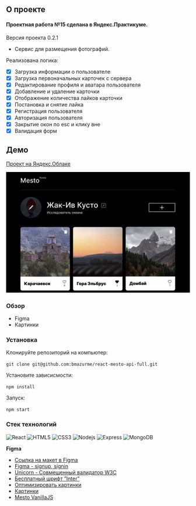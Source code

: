 ## О проекте

#### Проектная работа №15 сделана в Яндекс.Практикуме.
Версия проекта 0.2.1
* Сервис для размещения фотографий.

Реализована логика:
- [X] Загрузка информации о пользователе
- [X] Загрузка первоначальных карточек с сервера
- [X] Редактирование профиля и аватара пользователя
- [X] Добавление и удаление карточки
- [X] Отображение количества лайков карточки
- [X] Постановка и снятие лайка
- [X] Регистрация пользователя
- [X] Авторизация пользователя
- [X] Закрытие окон по esc и клику вне
- [X] Валидация форм

## Демо

[Проект на Яндекс.Облаке](https://withus.nomoredomains.xyz/)

![Alt-текст](https://github.com/bmazurme/mesto-react/blob/main/src/images/mesto.png "demo")

### Обзор
* Figma
* Картинки

### Установка
Клонируйте репозиторий на компьютер:

`git clone git@github.com:bmazurme/react-mesto-api-full.git`

Установите зависисмости:

`npm install`

Запуск:

`npm start`

### Стек технологий
![React](https://img.shields.io/badge/-React-black?style=flat-square&logo=react)
![HTML5](https://img.shields.io/badge/-HTML5-E34F26?style=flat-square&logo=html5&logoColor=white)
![CSS3](https://img.shields.io/badge/-CSS3-1572B6?style=flat-square&logo=css3)
![Nodejs](https://img.shields.io/badge/-Nodejs-black?style=flat-square&logo=Node.js)
![Express](https://img.shields.io/badge/-Express-black?style=flat-square&logo=express)
![MongoDB](https://img.shields.io/badge/-MongoDB-black?style=flat-square&logo=mongodb)

**Figma**
* [Ссылка на макет в Figma](https://www.figma.com/file/2cn9N9jSkmxD84oJik7xL7/JavaScript.-Sprint-4?node-id=0%3A1)
* [Figma - signup, signin](https://www.figma.com/file/5H3gsn5lIGPwzBPby9jAOo/JavaScript.-Sprint-12?node-id=0%3A1)
* [Unicorn - Совмещенный валидатор W3C](https://validator.w3.org/)
* [Бесплатный шрифт ”Inter"](https://rsms.me/inter/)
* [Оптимизировать картинки](https://tinypng.com/)
* [Картинки](https://unsplash.com/)
* [Mesto VanillaJS](https://github.com/bmazurme/mesto)

